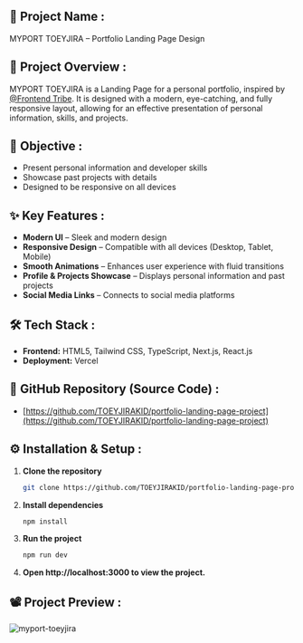 ## 🚀 **Project Name** :

MYPORT TOEYJIRA – Portfolio Landing Page Design

## 📌 **Project Overview** :

MYPORT TOEYJIRA is a Landing Page for a personal portfolio, inspired by [@Frontend Tribe](https://www.youtube.com/watch?v=ELssXP1sTC8). It is designed with a modern, eye-catching, and fully responsive layout, allowing for an effective presentation of personal information, skills, and projects.

## 🎯 **Objective** :

- Present personal information and developer skills
- Showcase past projects with details
- Designed to be responsive on all devices

## ✨ **Key Features** :

- **Modern UI** – Sleek and modern design
- **Responsive Design** – Compatible with all devices (Desktop, Tablet, Mobile)
- **Smooth Animations** – Enhances user experience with fluid transitions
- **Profile & Projects Showcase** – Displays personal information and past projects
- **Social Media Links** – Connects to social media platforms

## 🛠 **Tech Stack** :

- **Frontend:** HTML5, Tailwind CSS, TypeScript, Next.js, React.js
- **Deployment:** Vercel

## 📂 **GitHub Repository (Source Code)** :

- [https://github.com/TOEYJIRAKID/portfolio-landing-page-project](https://github.com/TOEYJIRAKID/portfolio-landing-page-project)

## ⚙️ **Installation & Setup** :

1. **Clone the repository**  
   ```bash
   git clone https://github.com/TOEYJIRAKID/portfolio-landing-page-project.git
   ```  
2. **Install dependencies**  
   ```bash
   npm install
   ```  
3. **Run the project**  
   ```bash
   npm run dev
   ```  
4. **Open http://localhost:3000 to view the project.**

## 📽️ **Project Preview** :

![myport-toeyjira](https://github.com/user-attachments/assets/648d6854-d540-486d-be28-c1d963456043)
